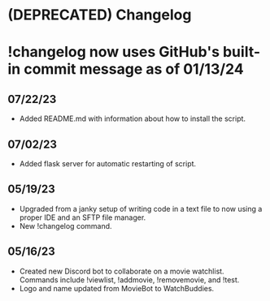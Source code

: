# (DEPRECATED) Changelog
# !changelog now uses GitHub's built-in commit message as of 01/13/24

## 07/22/23
- Added README.md with information about how to install the script.

## 07/02/23 
- Added flask server for automatic restarting of script.

## 05/19/23 
- Upgraded from a janky setup of writing code in a text file to now using a proper IDE and an SFTP file manager. 
- New !changelog command.

## 05/16/23
- Created new Discord bot to collaborate on a movie watchlist. Commands include !viewlist, !addmovie, !removemovie, and !test. 
- Logo and name updated from MovieBot to WatchBuddies.
